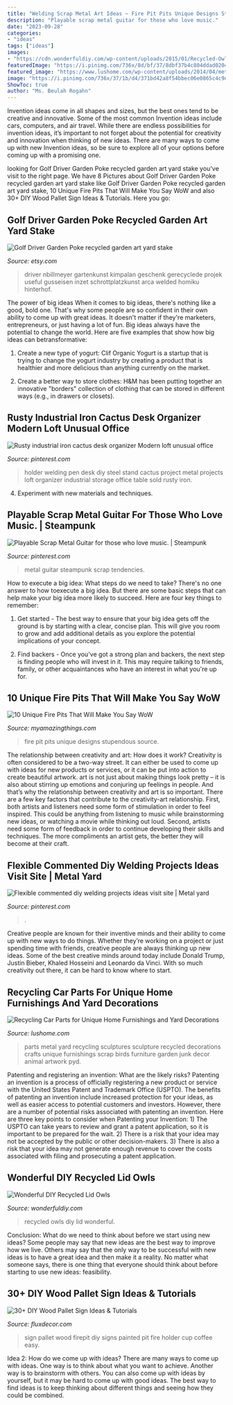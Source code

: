 ```yaml
---
title: "Welding Scrap Metal Art Ideas ~ Fire Pit Pits Unique Designs Stupendous Source"
description: "Playable scrap metal guitar for those who love music."
date: "2023-09-28"
categories:
- "ideas"
tags: ["ideas"]
images:
- "https://cdn.wonderfuldiy.com/wp-content/uploads/2015/01/Recycled-Owl-Art.jpg"
featuredImage: "https://i.pinimg.com/736x/8d/bf/37/8dbf37b4c804ddad02049e2f339aa270.jpg"
featured_image: "https://www.lushome.com/wp-content/uploads/2014/04/metal-sculptures-recycling-car-parts-1.jpg"
image: "https://i.pinimg.com/736x/37/1b/d4/371bd42a8f54bbec06e0865c4c9dcb04.jpg"
ShowToc: true
author: "Ms. Beulah Rogahn"
---
```



Invention ideas come in all shapes and sizes, but the best ones tend to be creative and innovative. Some of the most common Invention ideas include cars, computers, and air travel. While there are endless possibilities for invention ideas, it’s important to not forget about the potential for creativity and innovation when thinking of new ideas. There are many ways to come up with new Invention ideas, so be sure to explore all of your options before coming up with a promising one.

	

		
looking for Golf Driver Garden Poke recycled garden art yard stake you've visit to the right page. We have 8 Pictures about Golf Driver Garden Poke recycled garden art yard stake like Golf Driver Garden Poke recycled garden art yard stake, 10 Unique Fire Pits That Will Make You Say WoW and also 30+ DIY Wood Pallet Sign Ideas &amp; Tutorials. Here you go:
		
    
## Golf Driver Garden Poke Recycled Garden Art Yard Stake

<img loading=lazy src="https://img1.etsystatic.com/000/0/5900325/il_570xN.287082187.jpg" onerror="this.onerror=null;this.src='https://tse1.mm.bing.net/th?id=OIP.lQJWC9OQ1RDqo3xOJKrAcQHaLD&amp;pid=15.1';" alt="Golf Driver Garden Poke recycled garden art yard stake">

_Source: etsy.com_

>driver nbillmeyer gartenkunst kimpalan geschenk gerecyclede projek useful gusseisen inzet schrottplatzkunst arca welded homiku hinterhof. 

	

The power of big ideas
When it comes to big ideas, there's nothing like a good, bold one. That's why some people are so confident in their own ability to come up with great ideas. It doesn't matter if they're marketers, entrepreneurs, or just having a lot of fun. Big ideas always have the potential to change the world. Here are five examples that show how big ideas can betransformative:
1. Create a new type of yogurt: Clif Organic Yogurt is a startup that is trying to change the yogurt industry by creating a product that is healthier and more delicious than anything currently on the market.

2. Create a better way to store clothes: H&M has been putting together an innovative "borders" collection of clothing that can be stored in different ways (e.g., in drawers or closets).

    
## Rusty Industrial Iron Cactus Desk Organizer Modern Loft Unusual Office

<img loading=lazy src="https://i.pinimg.com/736x/8d/bf/37/8dbf37b4c804ddad02049e2f339aa270.jpg" onerror="this.onerror=null;this.src='https://tse3.mm.bing.net/th?id=OIP.FhR3Ih-71-8iGdPUgjC5ngHaJ4&amp;pid=15.1';" alt="Rusty industrial iron cactus desk organizer Modern loft unusual office">

_Source: pinterest.com_

>holder welding pen desk diy steel stand cactus project metal projects loft organizer industrial storage office table sold rusty iron. 

	

4. Experiment with new materials and techniques.

    
## Playable Scrap Metal Guitar For Those Who Love Music. | Steampunk

<img loading=lazy src="https://i.pinimg.com/736x/e9/cc/c1/e9ccc1ce1ae07474a487a567a3ef9eb1.jpg" onerror="this.onerror=null;this.src='https://tse1.mm.bing.net/th?id=OIP.ZowGeLz2a3qg1BUOmH2iuAHaL4&amp;pid=15.1';" alt="Playable Scrap Metal Guitar for those who love music. | Steampunk">

_Source: pinterest.com_

>metal guitar steampunk scrap tendencies. 

	

How to execute a big idea: What steps do we need to take?
There's no one answer to how toexecute a big idea. But there are some basic steps that can help make your big idea more likely to succeed. Here are four key things to remember: 
1. Get started - The best way to ensure that your big idea gets off the ground is by starting with a clear, concise plan. This will give you room to grow and add additional details as you explore the potential implications of your concept. 

2. Find backers - Once you've got a strong plan and backers, the next step is finding people who will invest in it. This may require talking to friends, family, or other acquaintances who have an interest in what you're up for.

    
## 10 Unique Fire Pits That Will Make You Say WoW

<img loading=lazy src="http://myamazingthings.com/wp-content/uploads/2017/01/firepit1.jpg" onerror="this.onerror=null;this.src='https://tse2.mm.bing.net/th?id=OIP.P5eDqHMW9mWsZ0Sxj-xvsgHaJ6&amp;pid=15.1';" alt="10 Unique Fire Pits That Will Make You Say WoW">

_Source: myamazingthings.com_

>fire pit pits unique designs stupendous source. 

	

The relationship between creativity and art: How does it work?
Creativity is often considered to be a two-way street. It can either be used to come up with ideas for new products or services, or it can be put into action to create beautiful artwork. art is not just about making things look pretty – it is also about stirring up emotions and conjuring up feelings in people. And that’s why the relationship between creativity and art is so important.
There are a few key factors that contribute to the creativity-art relationship. First, both artists and listeners need some form of stimulation in order to feel inspired. This could be anything from listening to music while brainstorming new ideas, or watching a movie while thinking out loud. Second, artists need some form of feedback in order to continue developing their skills and techniques. The more compliments an artist gets, the better they will become at their craft.

    
## Flexible Commented Diy Welding Projects Ideas Visit Site | Metal Yard

<img loading=lazy src="https://i.pinimg.com/736x/37/1b/d4/371bd42a8f54bbec06e0865c4c9dcb04.jpg" onerror="this.onerror=null;this.src='https://tse4.mm.bing.net/th?id=OIP.mhHxnNYk14LkruCaB6HwEAHaJ4&amp;pid=15.1';" alt="Flexible commented diy welding projects ideas visit site | Metal yard">

_Source: pinterest.com_

>. 

	

Creative people are known for their inventive minds and their ability to come up with new ways to do things. Whether they’re working on a project or just spending time with friends, creative people are always thinking up new ideas. Some of the best creative minds around today include Donald Trump, Justin Bieber, Khaled Hosseini and Leonardo da Vinci. With so much creativity out there, it can be hard to know where to start.

    
## Recycling Car Parts For Unique Home Furnishings And Yard Decorations

<img loading=lazy src="https://www.lushome.com/wp-content/uploads/2014/04/metal-sculptures-recycling-car-parts-1.jpg" onerror="this.onerror=null;this.src='https://tse1.mm.bing.net/th?id=OIP.9NFqiIrrrDY07wgnjGB3agAAAA&amp;pid=15.1';" alt="Recycling Car Parts for Unique Home Furnishings and Yard Decorations">

_Source: lushome.com_

>parts metal yard recycling sculptures sculpture recycled decorations crafts unique furnishings scrap birds furniture garden junk decor animal artwork pyd. 

	

Patenting and registering an invention: What are the likely risks?
Patenting an invention is a process of officially registering a new product or service with the United States Patent and Trademark Office (USPTO). The benefits of patenting an invention include increased protection for your ideas, as well as easier access to potential customers and investors. However, there are a number of potential risks associated with patenting an invention. Here are three key points to consider when Patenting your Invention: 1) The USPTO can take years to review and grant a patent application, so it is important to be prepared for the wait. 2) There is a risk that your idea may not be accepted by the public or other decision-makers. 3) There is also a risk that your idea may not generate enough revenue to cover the costs associated with filing and prosecuting a patent application.

    
## Wonderful DIY Recycled Lid Owls

<img loading=lazy src="https://cdn.wonderfuldiy.com/wp-content/uploads/2015/01/Recycled-Owl-Art.jpg" onerror="this.onerror=null;this.src='https://tse3.mm.bing.net/th?id=OIP.HyZFTPIT8VgdRJxAwMhGSwHaHb&amp;pid=15.1';" alt="Wonderful DIY Recycled Lid Owls">

_Source: wonderfuldiy.com_

>recycled owls diy lid wonderful. 

	

Conclusion: What do we need to think about before we start using new ideas?
Some people may say that new ideas are the best way to improve how we live. Others may say that the only way to be successful with new ideas is to have a great idea and then make it a reality. No matter what someone says, there is one thing that everyone should think about before starting to use new ideas: feasibility.

    
## 30+ DIY Wood Pallet Sign Ideas &amp; Tutorials

<img loading=lazy src="http://fluxdecor.com/wp-content/uploads/2016/11/wood-pallet-signs/20-wood-pallet-signs.jpg" onerror="this.onerror=null;this.src='https://tse2.mm.bing.net/th?id=OIP.uHiKMApXS-uGElYl9BVGJQHaUX&amp;pid=15.1';" alt="30+ DIY Wood Pallet Sign Ideas &amp; Tutorials">

_Source: fluxdecor.com_

>sign pallet wood firepit diy signs painted pit fire holder cup coffee easy. 

	

Idea 2: How do we come up with ideas?
There are many ways to come up with ideas. One way is to think about what you want to achieve. Another way is to brainstorm with others. You can also come up with ideas by yourself, but it may be hard to come up with good ideas. The best way to find ideas is to keep thinking about different things and seeing how they could be combined.

